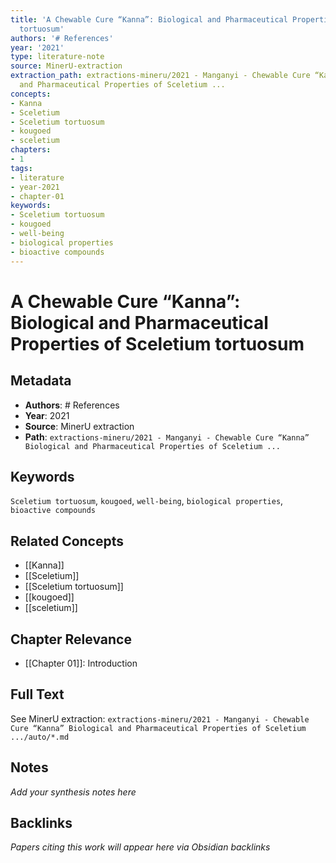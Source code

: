 ```yaml
---
title: 'A Chewable Cure “Kanna”: Biological and Pharmaceutical Properties of Sceletium
  tortuosum'
authors: '# References'
year: '2021'
type: literature-note
source: MinerU-extraction
extraction_path: extractions-mineru/2021 - Manganyi - Chewable Cure “Kanna” Biological
  and Pharmaceutical Properties of Sceletium ...
concepts:
- Kanna
- Sceletium
- Sceletium tortuosum
- kougoed
- sceletium
chapters:
- 1
tags:
- literature
- year-2021
- chapter-01
keywords:
- Sceletium tortuosum
- kougoed
- well-being
- biological properties
- bioactive compounds
---
```


# A Chewable Cure “Kanna”: Biological and Pharmaceutical Properties of Sceletium tortuosum

## Metadata

- **Authors**: # References
- **Year**: 2021
- **Source**: MinerU extraction
- **Path**: `extractions-mineru/2021 - Manganyi - Chewable Cure “Kanna” Biological and Pharmaceutical Properties of Sceletium ...`

## Keywords

`Sceletium tortuosum`, `kougoed`, `well-being`, `biological properties`, `bioactive compounds`

## Related Concepts

- [[Kanna]]
- [[Sceletium]]
- [[Sceletium tortuosum]]
- [[kougoed]]
- [[sceletium]]

## Chapter Relevance

- [[Chapter 01]]: Introduction

## Full Text

See MinerU extraction: `extractions-mineru/2021 - Manganyi - Chewable Cure “Kanna” Biological and Pharmaceutical Properties of Sceletium .../auto/*.md`

## Notes

*Add your synthesis notes here*

## Backlinks

*Papers citing this work will appear here via Obsidian backlinks*
